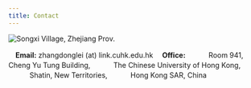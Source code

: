 ```yaml
---
title: Contact
---
```


![Songxi Village, Zhejiang Prov.](https://website-1256060851.cos.ap-hongkong.myqcloud.com/pages/more/songxi.jpg!600x)

　**Email:** zhangdonglei (at) link.cuhk.edu.hk
　**Office:** 
　　　Room 941, Cheng Yu Tung Building,
　　　The Chinese University of Hong Kong,
　　　Shatin, New Territories,
　　　Hong Kong SAR, China